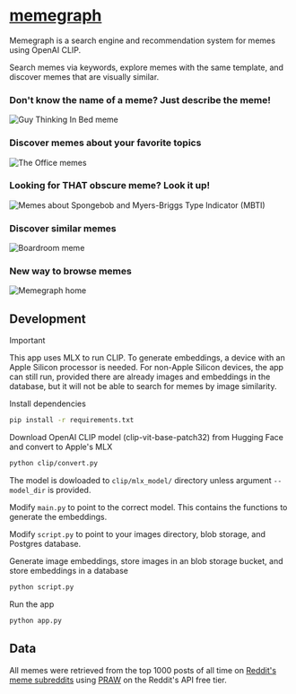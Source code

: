 # [memegraph](https://memegraph.sean.app)

Memegraph is a search engine and recommendation system for memes using OpenAI CLIP.

Search memes via keywords, explore memes with the same template, and discover memes that are visually similar.

### Don't know the name of a meme? Just describe the meme!

![Guy Thinking In Bed meme](https://img.sean.app/memegraph_thinking_in_bed_meme.png)

### Discover memes about your favorite topics

![The Office memes](https://img.sean.app/memegraph_the_office.png)

### Looking for THAT obscure meme? Look it up!

![Memes about Spongebob and Myers-Briggs Type Indicator (MBTI)](https://img.sean.app/memegraph_as_mbti.png)

### Discover similar memes

![Boardroom meme](https://img.sean.app/memegraph_boardroom.png)

### New way to browse memes

![Memegraph home](https://img.sean.app/memegraph_home.png)

## Development

> [!IMPORTANT]  
> This app uses MLX to run CLIP. To generate embeddings, a device with an Apple Silicon processor is needed. For non-Apple Silicon devices, the app can still run, provided there are already images and embeddings in the database, but it will not be able to search for memes by image similarity.

Install dependencies

```bash
pip install -r requirements.txt
```

Download OpenAI CLIP model (clip-vit-base-patch32) from Hugging Face and convert to Apple's MLX

```bash
python clip/convert.py
```

The model is dowloaded to `clip/mlx_model/` directory unless argument `--model_dir` is provided.

Modify `main.py` to point to the correct model. This contains the functions to generate the embeddings.

Modify `script.py` to point to your images directory, blob storage, and Postgres database.

Generate image embeddings, store images in an blob storage bucket, and store embeddings in a database

```bash
python script.py
```

Run the app

```bash
python app.py
```

## Data

All memes were retrieved from the top 1000 posts of all time on [Reddit's meme subreddits](https://www.reddit.com/t/memes) using [PRAW](https://praw.readthedocs.io/en/stable/) on the Reddit's API free tier.
